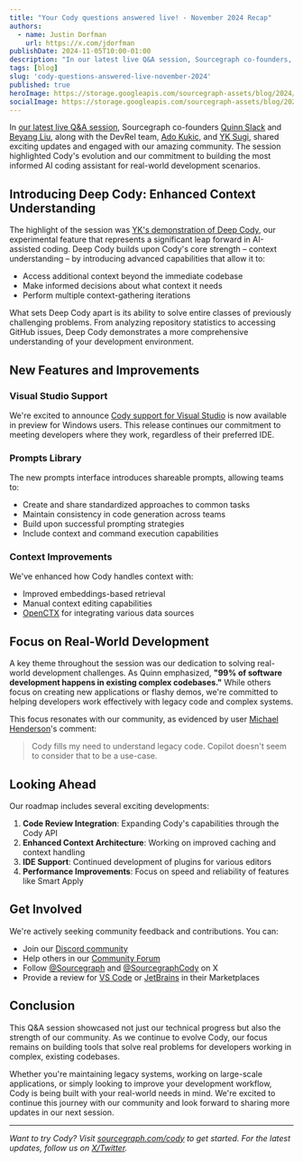 ```yaml
---
title: "Your Cody questions answered live! - November 2024 Recap"
authors:
  - name: Justin Dorfman
    url: https://x.com/jdorfman
publishDate: 2024-11-05T10:00-01:00
description: "In our latest live Q&A session, Sourcegraph co-founders, along with the DevRel team, shared exciting updates and engaged with our amazing community."
tags: [blog]
slug: 'cody-questions-answered-live-november-2024'
published: true
heroImage: https://storage.googleapis.com/sourcegraph-assets/blog/2024/your-cody-questions-answered-live-nov-2024.jpg
socialImage: https://storage.googleapis.com/sourcegraph-assets/blog/2024/your-cody-questions-answered-live-nov-2024.jpg
---
```


In [our latest live Q&A session](https://youtu.be/zJpnDI2RE0A?feature=shared), Sourcegraph co-founders [Quinn Slack](https://x.com/sqs) and [Beyang Liu](https://x.com/beyang), along with the DevRel team, [Ado Kukic](https://x.com/adocomplete), and [YK Sugi](https://x.com/ykdojo), shared exciting updates and engaged with our amazing community. The session highlighted Cody's evolution and our commitment to building the most informed AI coding assistant for real-world development scenarios.

## Introducing Deep Cody: Enhanced Context Understanding

The highlight of the session was [YK's demonstration of Deep Cody](https://youtu.be/zJpnDI2RE0A?feature=shared&t=338), our experimental feature that represents a significant leap forward in AI-assisted coding. Deep Cody builds upon Cody's core strength – context understanding – by introducing advanced capabilities that allow it to:

- Access additional context beyond the immediate codebase
- Make informed decisions about what context it needs
- Perform multiple context-gathering iterations

What sets Deep Cody apart is its ability to solve entire classes of previously challenging problems. From analyzing repository statistics to accessing GitHub issues, Deep Cody demonstrates a more comprehensive understanding of your development environment.

## New Features and Improvements

### Visual Studio Support

We're excited to announce [Cody support for Visual Studio](https://marketplace.visualstudio.com/items?itemName=sourcegraph.cody-vs) is now available in preview for Windows users. This release continues our commitment to meeting developers where they work, regardless of their preferred IDE.

### Prompts Library

The new prompts interface introduces shareable prompts, allowing teams to:

- Create and share standardized approaches to common tasks
- Maintain consistency in code generation across teams
- Build upon successful prompting strategies
- Include context and command execution capabilities

### Context Improvements

We've enhanced how Cody handles context with:

- Improved embeddings-based retrieval
- Manual context editing capabilities
- [OpenCTX](https://openctx.org/) for integrating various data sources

## Focus on Real-World Development

A key theme throughout the session was our dedication to solving real-world development challenges. As Quinn emphasized, **"99% of software development happens in existing complex codebases."** While others focus on creating new applications or flashy demos, we're committed to helping developers work effectively with legacy code and complex systems.

This focus resonates with our community, as evidenced by user [Michael Henderson](https://community.sourcegraph.com/u/mdhender/summary)'s comment:

> Cody fills my need to understand legacy code. Copilot doesn't seem to consider that to be a use-case.

## Looking Ahead

Our roadmap includes several exciting developments:

1. **Code Review Integration**: Expanding Cody's capabilities through the Cody API
2. **Enhanced Context Architecture**: Working on improved caching and context handling
3. **IDE Support**: Continued development of plugins for various editors
4. **Performance Improvements**: Focus on speed and reliability of features like Smart Apply

## Get Involved

We're actively seeking community feedback and contributions. You can:

- Join our [Discord community](https://discord.com/servers/sourcegraph-969688426372825169)
- Help others in our [Community Forum](https://community.sourcegraph.com)
- Follow [@Sourcegraph](https://x.com/sourcegraph) and [@SourcegraphCody](https://x.com/sourcegraphcody) on X
- Provide a review for [VS Code](https://marketplace.visualstudio.com/items?itemName=sourcegraph.cody-ai&ssr=false#review-details) or [JetBrains](https://plugins.jetbrains.com/plugin/9682-sourcegraph/reviews) in their Marketplaces

## Conclusion

This Q&A session showcased not just our technical progress but also the strength of our community. As we continue to evolve Cody, our focus remains on building tools that solve real problems for developers working in complex, existing codebases.

Whether you're maintaining legacy systems, working on large-scale applications, or simply looking to improve your development workflow, Cody is being built with your real-world needs in mind. We're excited to continue this journey with our community and look forward to sharing more updates in our next session.


<YouTube
  id="zJpnDI2RE0A"
  title="Your Cody questions answered live! - November 2024"
  className="mb-4"
/>

---

*Want to try Cody? Visit [sourcegraph.com/cody](https://sourcegraph.com/cody) to get started. For the latest updates, follow us on [X/Twitter](https://x.com/sourcegraphcody).*
